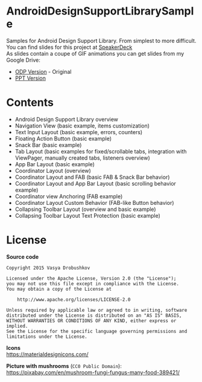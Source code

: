 # AndroidDesignSupportLibrarySample
Samples for Android Design Support Library. From simplest to more difficult.<br>
You can find slides for this project at [SpeakerDeck](https://speakerdeck.com/krossovochkin/android-design-support-library) <br>
As slides contain a coupe of GIF animations you can get slides from my Google Drive:
- [ODP Version](https://drive.google.com/file/d/0BxPrxGcUSktgVjdNay1hMHpfaTA/view?usp=sharing) - Original
- [PPT Version](https://drive.google.com/file/d/0BxPrxGcUSktgUEgxNGlVcm5Qamc/view?usp=sharing)

# Contents
- Android Design Support Library overview
- Navigation View (basic example, items customization)
- Text Input Layout (basic example, errors, counters)
- Floating Action Button (basic example)
- Snack Bar (basic example)
- Tab Layout (basic examples for fixed/scrollable tabs, integration with ViewPager, manually created tabs, listeners overview)
- App Bar Layout (basic example)
- Coordinator Layout (overview)
- Coordinator Layout and FAB (basic FAB & Snack Bar behavior)
- Coordinator Layout and App Bar Layout (basic scrolling behavior example)
- Coordinator view Anchoring (FAB example)
- Coordinator Layout Custom Behavior (FAB-like Button behavior)
- Collapsing Toolbar Layout (overview and basic example)
- Collapsing Toolbar Layout Text Protection (basic example)

# License
**Source code**
```
Copyright 2015 Vasya Drobushkov

Licensed under the Apache License, Version 2.0 (the "License");
you may not use this file except in compliance with the License.
You may obtain a copy of the License at

    http://www.apache.org/licenses/LICENSE-2.0

Unless required by applicable law or agreed to in writing, software
distributed under the License is distributed on an "AS IS" BASIS,
WITHOUT WARRANTIES OR CONDITIONS OF ANY KIND, either express or implied.
See the License for the specific language governing permissions and
limitations under the License.
```

**Icons**<br>
https://materialdesignicons.com/

**Picture with mushrooms** (`CC0 Public Domain`):<br>
https://pixabay.com/en/mushroom-fungi-fungus-many-food-389421/
